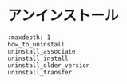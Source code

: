 # アンインストール


```{toctree}
:maxdepth: 1
how_to_uninstall
uninstall_associate
uninstall_install
uninstall_older_version
uninstall_transfer
```
